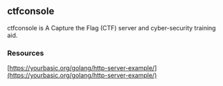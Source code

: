 ## ctfconsole
ctfconsole is A Capture the Flag (CTF) server and cyber-security training aid.

### Resources
[https://yourbasic.org/golang/http-server-example/](https://yourbasic.org/golang/http-server-example/)
